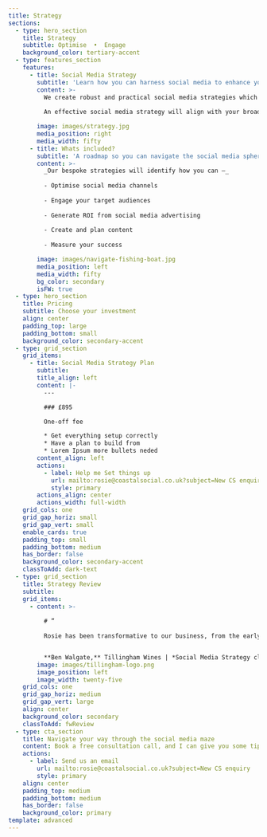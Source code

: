```yaml
---
title: Strategy
sections:
  - type: hero_section
    title: Strategy
    subtitle: Optimise  •  Engage
    background_color: tertiary-accent
  - type: features_section
    features:
      - title: Social Media Strategy
        subtitle: 'Learn how you can harness social media to enhance your businesses reach'
        content: >-
          We create robust and practical social media strategies which focus on utilising social media marketing in the most strategic way for your brand.
          
          An effective social media strategy will align with your broader business objectives, define your brand personality, and formalise the processes behind managing your social media marketing.

        image: images/strategy.jpg
        media_position: right
        media_width: fifty
      - title: Whats included?
        subtitle: 'A roadmap so you can navigate the social media sphere with confidence'
        content: >-
          _Our bespoke strategies will identify how you can –_
          
          - Optimise social media channels
          
          - Engage your target audiences
          
          - Generate ROI from social media advertising
          
          - Create and plan content
          
          - Measure your success

        image: images/navigate-fishing-boat.jpg
        media_position: left
        media_width: fifty
        bg_color: secondary
        isFW: true
  - type: hero_section
    title: Pricing
    subtitle: Choose your investment
    align: center
    padding_top: large
    padding_bottom: small
    background_color: secondary-accent
  - type: grid_section
    grid_items:
      - title: Social Media Strategy Plan
        subtitle:
        title_align: left
        content: |-
          ---

          ### £895

          One-off fee

          * Get everything setup correctly
          * Have a plan to build from
          * Lorem Ipsum more bullets neded
        content_align: left
        actions:
          - label: Help me Set things up
            url: mailto:rosie@coastalsocial.co.uk?subject=New CS enquiry - FB setup
            style: primary
        actions_align: center
        actions_width: full-width
    grid_cols: one
    grid_gap_horiz: small
    grid_gap_vert: small
    enable_cards: true
    padding_top: small
    padding_bottom: medium
    has_border: false
    background_color: secondary-accent
    classToAdd: dark-text
  - type: grid_section
    title: Strategy Review
    subtitle: 
    grid_items:
      - content: >-
          
          # “
          
          Rosie has been transformative to our business, from the early days, getting to know the needs of my business and developing as we grew, to create great content in a planned and strategic way. Always pushing and looking at new avenues, with a view to take things to the next level and get the right balance. I couldn’t recommend Rosie with all her drive and passion for what she does highly enough.


          **Ben Walgate,** Tillingham Wines | *Social Media Strategy client*
        image: images/tillingham-logo.png
        image_position: left
        image_width: twenty-five
    grid_cols: one
    grid_gap_horiz: medium
    grid_gap_vert: large
    align: center
    background_color: secondary
    classToAdd: fwReview
  - type: cta_section
    title: Navigate your way through the social media maze
    content: Book a free consultation call, and I can give you some tips & advice, so we can make a plan thats right for you.
    actions:
      - label: Send us an email
        url: mailto:rosie@coastalsocial.co.uk?subject=New CS enquiry
        style: primary
    align: center
    padding_top: medium
    padding_bottom: medium
    has_border: false
    background_color: primary
template: advanced
---
```

